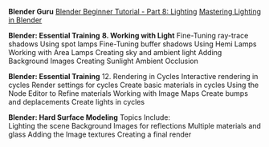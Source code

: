 **Blender Guru**
[Blender Beginner Tutorial - Part 8: Lighting](https://www.youtube.com/watch?v=0rbPwn-I0oM)
[Mastering Lighting in Blender](https://www.youtube.com/watch?v=m-N149FMlWk)


**Blender: Essential Training**
**8. Working with Light**
Fine-Tuning ray-trace shadows
Using spot lamps
Fine-Tuning buffer shadows
Using Hemi Lamps
Working with Area Lamps
Creating sky and ambient light
Adding Background Images
Creating Sunlight
Ambient Occlusion

**Blender: Essential Training**
12. Rendering in Cycles 
Interactive rendering in cycles
Render settings for cycles
Create basic materials in cycles
Using the Node Editor to Refine materials
Working with Image Maps
Create bumps and deplacements
Create lights in cycles

**Blender: Hard Surface Modeling**
Topics Include:                                    
Lighting the scene
Background Images for reflections
Multiple materials and glass
Adding the Image textures
Creating a final render


